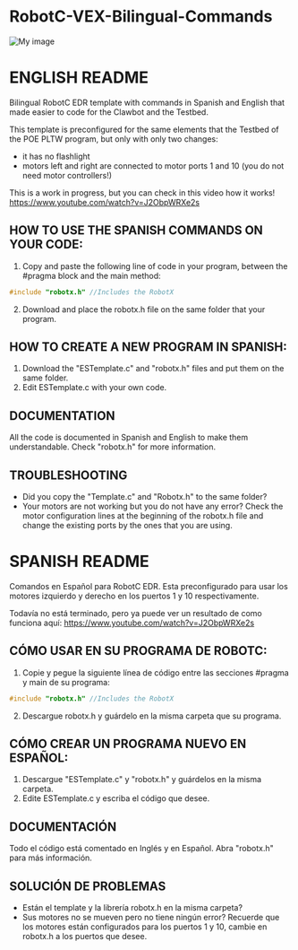 # RobotC-VEX-Bilingual-Commands

![My image](https://github.com/pepedeab/RobotC-VEX-Bilingual-Commands/blob/master/img/example.PNG)

# ENGLISH README

Bilingual RobotC EDR template with commands in Spanish and English that made easier to code for the Clawbot and the Testbed. 

This template is preconfigured for the same elements that the Testbed of the POE PLTW program, but only with only two changes:
* it has no flashlight
* motors left and right are connected to motor ports 1 and 10 (you do not need motor controllers!)

This is a work in progress, but you can check in this video how it works!
https://www.youtube.com/watch?v=J2ObpWRXe2s

## HOW TO USE THE SPANISH COMMANDS ON YOUR CODE:

1. Copy and paste the following line of code in your program, between the #pragma block and the main method:

```c
#include "robotx.h"	//Includes the RobotX
```
2. Download and place the robotx.h file on the same folder that your program.

## HOW TO CREATE A NEW PROGRAM IN SPANISH:

1. Download the "ESTemplate.c" and "robotx.h" files and put them on the same folder.
2. Edit ESTemplate.c with your own code.

## DOCUMENTATION

All the code is documented in Spanish and English to make them understandable. Check "robotx.h" for more information.

## TROUBLESHOOTING

* Did you copy the "Template.c" and "Robotx.h" to the same folder?
* Your motors are not working but you do not have any error? Check the motor configuration lines at the beginning of the robotx.h file and change the existing ports by the ones that you are using.

# SPANISH README

Comandos en Español para RobotC EDR. Esta preconfigurado para usar los motores izquierdo y derecho en los puertos 1 y 10 respectivamente.

Todavía no está terminado, pero ya puede ver un resultado de como funciona aquí: https://www.youtube.com/watch?v=J2ObpWRXe2s

## CÓMO USAR EN SU PROGRAMA DE ROBOTC:

1. Copie y pegue la siguiente línea de código entre las secciones #pragma y main de su programa:

```c
#include "robotx.h"	//Includes the RobotX
```
2. Descargue robotx.h y guárdelo en la misma carpeta que su programa.

## CÓMO CREAR UN PROGRAMA NUEVO EN ESPAÑOL:

1. Descargue "ESTemplate.c" y "robotx.h" y guárdelos en la misma carpeta.
2. Edite ESTemplate.c y escriba el código que desee.

## DOCUMENTACIÓN

Todo el código está comentado en Inglés y en Español. Abra "robotx.h" para más información.

## SOLUCIÓN DE PROBLEMAS

* Están el template y la librería robotx.h en la misma carpeta?
* Sus motores no se mueven pero no tiene ningún error? Recuerde que los motores están configurados para los puertos 1 y 10, cambie en robotx.h a los puertos que desee.

